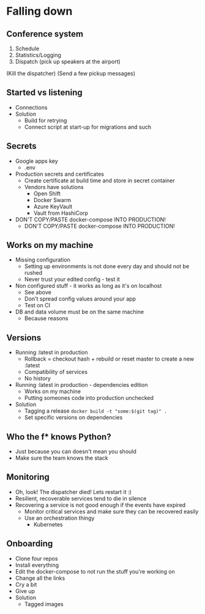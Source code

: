 # Falling down

## Conference system

1. Schedule
2. Statistics/Logging
3. Dispatch (pick up speakers at the airport)

(Kill the dispatcher)
(Send a few pickup messages)

## Started vs listening

- Connections
- Solution
  - Build for retrying
  - Connect script at start-up for migrations and such

## Secrets

- Google apps key
  - .env
- Production secrets and certificates
  - Create certificate at build time and store in secret container
  - Vendors have solutions
    - Open Shift
    - Docker Swarm
    - Azure KeyVault
    - Vault from HashiCorp
- DON'T COPY/PASTE docker-compose INTO PRODUCTION!
  - DON'T COPY/PASTE docker-compose INTO PRODUCTION!

## Works on my machine

- Missing configuration
  - Setting up environments is not done every day and should not be rushed
  - Never trust your edited config - test it
- Non configured stuff - it works as long as it's on localhost
  - See above
  - Don't spread config values around your app
  - Test on CI
- DB and data volume must be on the same machine
  - Because reasons

## Versions

- Running :latest in production
  - Rollback = checkout hash + rebuild or reset master to create a new :latest
  - Compatibility of services
  - No history
- Running :latest in production - dependencies edition
  - Works on my machine
  - Putting someones code into production unchecked
- Solution
  - Tagging a release `docker build -t "some:$(git tag)" .`
  - Set specific versions on dependencies

## Who the f* knows Python?

- Just because you can doesn't mean you should
- Make sure the team knows the stack

## Monitoring

- Oh, look! The dispatcher died! Lets restart it :)
- Resilient, recoverable services tend to die in silence
- Recovering a service is not good enough if the events have expired
  - Monitor critical services and make sure they can be recovered easily
  - Use an orchestration thingy
    - Kubernetes

## Onboarding

- Clone four repos
- Install everything
- Edit the docker-compose to not run the stuff you're working on
- Change all the links
- Cry a bit
- Give up
- Solution
  - Tagged images
